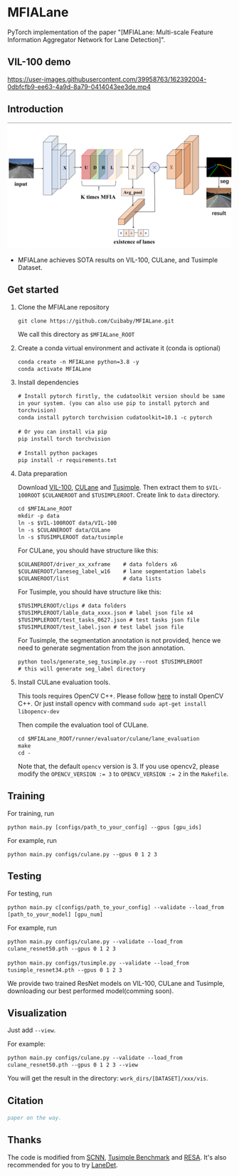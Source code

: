 # MFIALane
PyTorch implementation of the paper "[MFIALane: Multi-scale Feature Information
Aggregator Network for Lane Detection]".


## VIL-100 demo
https://user-images.githubusercontent.com/39958763/162392004-0dbfcfb9-ee63-4a9d-8a79-0414043ee3de.mp4


## Introduction
![intro](arch.png "intro")
- MFIALane achieves SOTA results on VIL-100, CULane, and Tusimple Dataset.

## Get started
1. Clone the MFIALane repository
    ```
    git clone https://github.com/Cuibaby/MFIALane.git
    ```
    We call this directory as `$MFIALane_ROOT`

2. Create a conda virtual environment and activate it (conda is optional)

    ```Shell
    conda create -n MFIALane python=3.8 -y
    conda activate MFIALane
    ```

3. Install dependencies

    ```Shell
    # Install pytorch firstly, the cudatoolkit version should be same in your system. (you can also use pip to install pytorch and torchvision)
    conda install pytorch torchvision cudatoolkit=10.1 -c pytorch

    # Or you can install via pip
    pip install torch torchvision

    # Install python packages
    pip install -r requirements.txt
    ```

4. Data preparation

    Download [VIL-100](https://github.com/yujun0-0/MMA-Net/tree/main/dataset), [CULane](https://xingangpan.github.io/projects/CULane.html) and [Tusimple](https://github.com/TuSimple/tusimple-benchmark/issues/3). Then extract them to  `$VIL-100ROOT` `$CULANEROOT` and `$TUSIMPLEROOT`. Create link to `data` directory.
    
    ```Shell
    cd $MFIALane_ROOT
    mkdir -p data
    ln -s $VIL-100ROOT data/VIL-100
    ln -s $CULANEROOT data/CULane
    ln -s $TUSIMPLEROOT data/tusimple
    ```

    For CULane, you should have structure like this:
    ```
    $CULANEROOT/driver_xx_xxframe    # data folders x6
    $CULANEROOT/laneseg_label_w16    # lane segmentation labels
    $CULANEROOT/list                 # data lists
    ```

    For Tusimple, you should have structure like this:
    ```
    $TUSIMPLEROOT/clips # data folders
    $TUSIMPLEROOT/lable_data_xxxx.json # label json file x4
    $TUSIMPLEROOT/test_tasks_0627.json # test tasks json file
    $TUSIMPLEROOT/test_label.json # test label json file

    ```

    For Tusimple, the segmentation annotation is not provided, hence we need to generate segmentation from the json annotation. 

    ```Shell
    python tools/generate_seg_tusimple.py --root $TUSIMPLEROOT
    # this will generate seg_label directory
    ```

5. Install CULane evaluation tools. 

    This tools requires OpenCV C++. Please follow [here](https://docs.opencv.org/master/d7/d9f/tutorial_linux_install.html) to install OpenCV C++.  Or just install opencv with command `sudo apt-get install libopencv-dev`

    
    Then compile the evaluation tool of CULane.
    ```Shell
    cd $MFIALane_ROOT/runner/evaluator/culane/lane_evaluation
    make
    cd -
    ```
    
    Note that, the default `opencv` version is 3. If you use opencv2, please modify the `OPENCV_VERSION := 3` to `OPENCV_VERSION := 2` in the `Makefile`.


## Training

For training, run

```Shell
python main.py [configs/path_to_your_config] --gpus [gpu_ids]
```


For example, run
```Shell
python main.py configs/culane.py --gpus 0 1 2 3
```

## Testing
For testing, run
```Shell
python main.py c[configs/path_to_your_config] --validate --load_from [path_to_your_model] [gpu_num]
```

For example, run
```Shell
python main.py configs/culane.py --validate --load_from culane_resnet50.pth --gpus 0 1 2 3

python main.py configs/tusimple.py --validate --load_from tusimple_resnet34.pth --gpus 0 1 2 3
```


We provide two trained ResNet models on VIL-100, CULane and Tusimple, downloading our best performed model(comming soon).
<!-- (Tusimple: [GoogleDrive](https://drive.google.com/file/d/1M1xi82y0RoWUwYYG9LmZHXWSD2D60o0D/view?usp=sharing)/[BaiduDrive(code:s5ii)](https://pan.baidu.com/s/1CgJFrt9OHe-RUNooPpHRGA),
CULane: [GoogleDrive](https://drive.google.com/file/d/1pcqq9lpJ4ixJgFVFndlPe42VgVsjgn0Q/view?usp=sharing)/[BaiduDrive(code:rlwj)](https://pan.baidu.com/s/1ODKAZxpKrZIPXyaNnxcV3g), VIL-100: [GoogleDrive](https://drive.google.com/file/d/1M1xi82y0RoWUwYYG9LmZHXWSD2D60o0D/view?usp=sharing)/[BaiduDrive(code:s5ii)](https://pan.baidu.com/s/1CgJFrt9OHe-RUNooPpHRGA)
) -->

## Visualization
Just add `--view`.

For example:
```Shell
python main.py configs/culane.py --validate --load_from culane_resnet50.pth --gpus 0 1 2 3 --view
```
You will get the result in the directory: `work_dirs/[DATASET]/xxx/vis`.

## Citation

```BibTeX
paper on the way.
```

## Thanks

The code is modified from [SCNN](https://github.com/XingangPan/SCNN), [Tusimple Benchmark](https://github.com/TuSimple/tusimple-benchmark) and [RESA](https://github.com/zjulearning/resa.git). It's also recommended for you to try  [LaneDet](https://github.com/Turoad/lanedet). 
